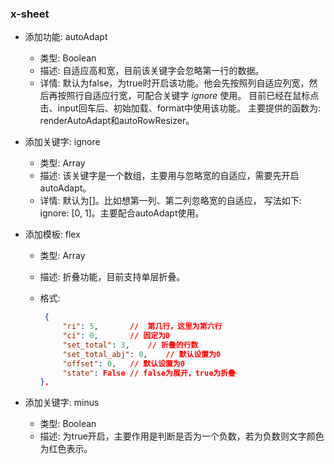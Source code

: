 ### x-sheet

- 添加功能: autoAdapt

  - 类型: Boolean
  - 描述:  自适应高和宽，目前该关键字会忽略第一行的数据。
  - 详情:  默认为false，为true时开启该功能。他会先按照列自适应列宽，然后再按照行自适应行宽，可配合关键字 *ignore* 使用。 目前已经在鼠标点击、input回车后、初始加载、format中使用该功能。 主要提供的函数为: renderAutoAdapt和autoRowResizer。

- 添加关键字: ignore

  - 类型: Array
  - 描述: 该关键字是一个数组，主要用与忽略宽的自适应，需要先开启autoAdapt。
  - 详情: 默认为[]。比如想第一列、第二列忽略宽的自适应， 写法如下:  ignore: [0, 1]。主要配合autoAdapt使用。

- 添加模板: flex

  - 类型: Array

  - 描述: 折叠功能，目前支持单层折叠。

  - 格式: 

    ```json
     {
         "ri": 5,		//  第几行，这里为第六行
         "ci": 0,		// 固定为0
         "set_total": 3,	// 折叠的行数
         "set_total_abj": 0,	// 默认设置为0
         "offset": 0,	// 默认设置为0
         "state": False	// false为展开，true为折叠
    },
    ```

- 添加关键字: minus
  - 类型: Boolean
  - 描述: 为true开启，主要作用是判断是否为一个负数，若为负数则文字颜色为红色表示。